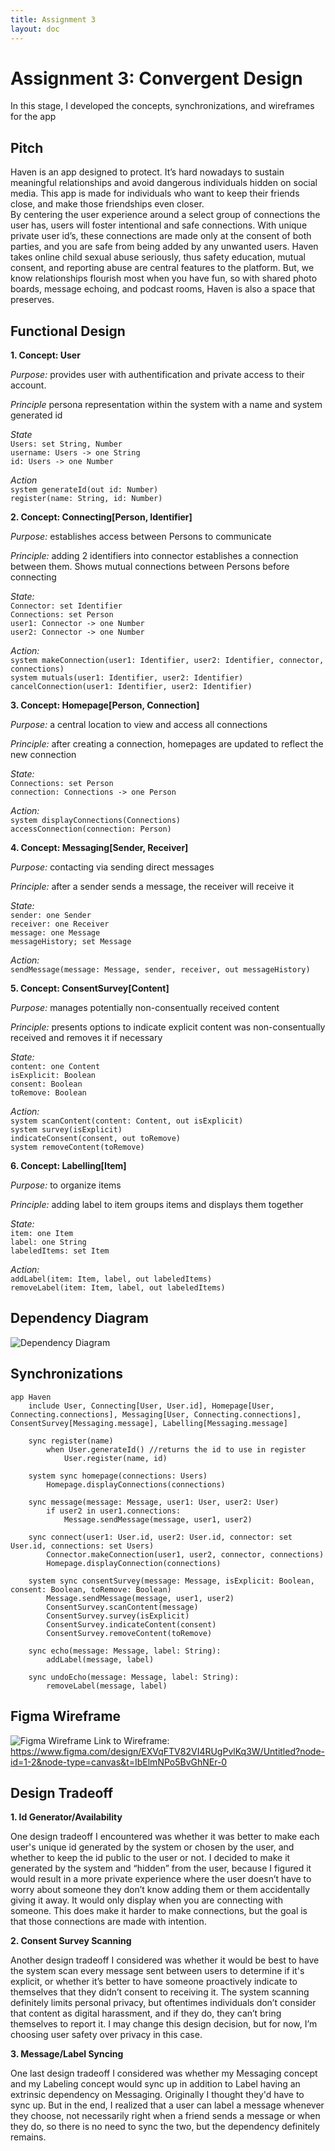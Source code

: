 ```yaml
---
title: Assignment 3
layout: doc
---
```


# Assignment 3: Convergent Design #
In this stage, I developed the concepts, synchronizations, and wireframes for the app

## Pitch ##
Haven is an app designed to protect. It’s hard nowadays to sustain meaningful relationships and avoid dangerous individuals hidden on social media. This app is made for individuals who want to keep their friends close, and make those friendships even closer.  
By centering the user experience around a select group of connections the user has, users will foster intentional and safe connections. With unique private user id’s, these connections are made only at the consent of both parties, and you are safe from being added by any unwanted users. Haven takes online child sexual abuse seriously, thus safety education, mutual consent, and reporting abuse are central features to the platform. But, we know relationships flourish most when you have fun, so with shared photo boards, message echoing, and podcast rooms, Haven is also a space that preserves. 

## Functional Design ##
**1. Concept: User**

*Purpose:* provides user with authentification and private access to their account.

*Principle* persona representation within the system with a name and system generated id

*State* <br>
`Users: set String, Number` <br>
`username: Users -> one String`<br>
`id: Users -> one Number`

*Action* <br>
`system generateId(out id: Number)` <br>
`register(name: String, id: Number)`

**2. Concept: Connecting[Person, Identifier]**

*Purpose:* establishes access between Persons to communicate

*Principle:* adding 2 identifiers into connector establishes a connection between them. Shows mutual connections between Persons before connecting

*State:*<br>
`Connector: set Identifier`<br>
`Connections: set Person`<br>
`user1: Connector -> one Number`<br>
`user2: Connector -> one Number`

*Action:*<br>
`system makeConnection(user1: Identifier, user2: Identifier, connector, connections)`<br>
`system mutuals(user1: Identifier, user2: Identifier)`<br>
`cancelConnection(user1: Identifier, user2: Identifier)`

**3. Concept: Homepage[Person, Connection]** 

*Purpose:* a central location to view and access all connections

*Principle:* after creating a connection, homepages are updated to reflect the new connection

*State:*<br>
`Connections: set Person` <br>
`connection: Connections -> one Person`

*Action:*<br>
`system displayConnections(Connections)`<br>
`accessConnection(connection: Person)`

**4. Concept: Messaging[Sender, Receiver]**

*Purpose:* contacting via sending direct messages 

*Principle:* after a sender sends a message, the receiver will receive it

*State:* <br>
`sender: one Sender` <br>
`receiver: one Receiver` <br>
`message: one Message` <br>
`messageHistory; set Message`

*Action:*<br>
`sendMessage(message: Message, sender, receiver, out messageHistory)`


**5. Concept: ConsentSurvey[Content]**

*Purpose:* manages potentially non-consentually received content

*Principle:* presents options to indicate explicit content was non-consentually received and removes it if necessary

*State:*<br>
`content: one Content`<br>
`isExplicit: Boolean` <br>
`consent: Boolean` <br>
`toRemove: Boolean`

*Action:*<br>
`system scanContent(content: Content, out isExplicit)` <br>
`system survey(isExplicit)`<br>
`indicateConsent(consent, out toRemove)`<br>
`system removeContent(toRemove)` <br>

**6. Concept: Labelling[Item]**

*Purpose:* to organize items

*Principle:* adding label to item groups items and displays them together

*State:*<br>
`item: one Item`<br>
`label: one String`<br>
`labeledItems: set Item`

*Action:*<br>
`addLabel(item: Item, label, out labeledItems)`<br>
`removeLabel(item: Item, label, out labeledItems)`

## Dependency Diagram ##
![Dependency Diagram](./dependency.jpeg)

## Synchronizations ##

```
app Haven
    include User, Connecting[User, User.id], Homepage[User, Connecting.connections], Messaging[User, Connecting.connections], ConsentSurvey[Messaging.message], Labelling[Messaging.message]

    sync register(name)
        when User.generateId() //returns the id to use in register
            User.register(name, id)

    system sync homepage(connections: Users)
        Homepage.displayConnections(connections)

    sync message(message: Message, user1: User, user2: User)
        if user2 in user1.connections:
            Message.sendMessage(message, user1, user2) 
    
    sync connect(user1: User.id, user2: User.id, connector: set User.id, connections: set Users)
        Connector.makeConnection(user1, user2, connector, connections)
        Homepage.displayConnection(connections)

    system sync consentSurvey(message: Message, isExplicit: Boolean, consent: Boolean, toRemove: Boolean)
        Message.sendMessage(message, user1, user2)
        ConsentSurvey.scanContent(message)
        ConsentSurvey.survey(isExplicit)
        ConsentSurvey.indicateContent(consent)
        ConsentSurvey.removeContent(toRemove)

    sync echo(message: Message, label: String):
        addLabel(message, label)

    sync undoEcho(message: Message, label: String):
        removeLabel(message, label)

```

## Figma Wireframe ##
![Figma Wireframe](./wireframe.png)
Link to Wireframe: <br>
https://www.figma.com/design/EXVqFTV82VI4RUgPvlKq3W/Untitled?node-id=1-2&node-type=canvas&t=IbElmNPo5BvGhNEr-0

## Design Tradeoff ##
**1. Id Generator/Availability**

One design tradeoff I encountered was whether it was better to make each user's unique id generated by the system or chosen by the user, and whether to keep the id public to the user or not. I decided to make it generated by the system and “hidden” from the user, because I figured it would result in a more private experience where the user doesn’t have to worry about someone they don’t know adding them or them accidentally giving it away. It would only display when you are connecting with someone. This does make it harder to make connections, but the goal is that those connections are made with intention.

**2. Consent Survey Scanning**

Another design tradeoff I considered was whether it would be best to have the system scan every message sent between users to determine if it's explicit, or whether it’s better to have someone proactively indicate to themselves that they didn’t consent to receiving it. The system scanning definitely limits personal privacy, but oftentimes individuals don’t consider that content as digital harassment, and if they do, they can’t bring themselves to report it. I may change this design decision, but for now, I’m choosing user safety over privacy in this case.

**3. Message/Label Syncing**

One last design tradeoff I considered was whether my Messaging concept and my Labeling concept would sync up in addition to Label having an extrinsic dependency on Messaging. Originally I thought they'd have to sync up. But in the end, I realized that a user can label a message whenever they choose, not necessarily right when a friend sends a message or when they do, so there is no need to sync the two, but the dependency definitely remains.
